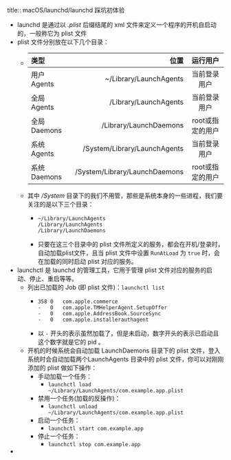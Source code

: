 title:: macOS/launchd/launchd 踩坑初体验

- launchd 是通过以 *.plist* 后缀结尾的 xml 文件来定义一个程序的开机自启动的，一般称它为 plist 文件
- plist 文件分别放在以下几个目录：
	- | 类型 | 位置 | 运行用户 |
	  | :-----| ----: | :----: |
	  |用户 Agents|~/Library/LaunchAgents|当前登录用户|
	  |全局 Agents|/Library/LaunchAgents|当前登录用户|
	  |全局 Daemons|/Library/LaunchDaemons|root或指定的用户|
	  |系统 Agents|/System/Library/LaunchAgents|当前登录用户|
	  |系统 Daemons|/System/Library/LaunchDaemons|root或指定的用户|
	- 其中 */System* 目录下的我们不用管，那些是系统本身的一些进程，我们要关注的是以下三个目录：
		- ```
		  ~/Library/LaunchAgents
		  /Library/LaunchAgents
		  /Library/LaunchDaemons
		  ```
		- 只要在这三个目录中的 plist 文件所定义的服务，都会在开机/登录时，自动加载plist文件，且当 plist 文件中设置 `RunAtLoad` 为 `true` 时，会在加载的同时启动 plist 对应的服务。
- launchctl 是 launchd 的管理工具，它用于管理 plist 文件对应的服务的启动、停止、重启等等。
	- 列出已加载的 Job (即 plist 文件)：`launchctl list`
		- ```
		  358 0   com.apple.commerce
		  -   0   com.apple.TMHelperAgent.SetupOffer
		  -   0   com.apple.AddressBook.SourceSync
		  -   0   com.apple.installerauthagent
		  ```
		- 以 `-` 开头的表示虽然加载了，但是未启动，数字开头的表示已启动且这个数字就是它的 pid 。
	- 开机的时候系统会自动加载 LaunchDaemons 目录下的 plist 文件，登入系统时会自动加载两个LaunchAgents 目录中的 plist 文件，你可以对刚刚添加的 plist 做如下操作：
		- 手动加载一个任务：
			- `launchctl load ~/Library/LaunchAgents/com.example.app.plist`
		- 禁用一个任务(加载的反操作)：
			- `launchctl unload ~/Library/LaunchAgents/com.example.app.plist`
		- 启动一个任务：
			- `launchctl start com.example.app`
		- 停止一个任务：
			- `launchctl stop com.example.app`
-